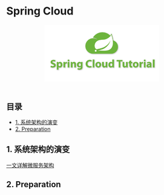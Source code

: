 # Spring Cloud

<div align="center"> <img src="logo.png" width="60%"/> </div><br>

## 目录

* [1. 系统架构的演变](#1--------)
* [2. Preparation](#2-preparation)



## 1. 系统架构的演变

[一文详解微服务架构](https://www.cnblogs.com/skabyy/p/11396571.html)



## 2. Preparation











